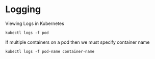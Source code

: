 # Logging

Viewing Logs in Kubernetes

    kubectl logs -f pod

If multiple containers on a pod then we must specify container name

    kubectl logs -f pod-name container-name



